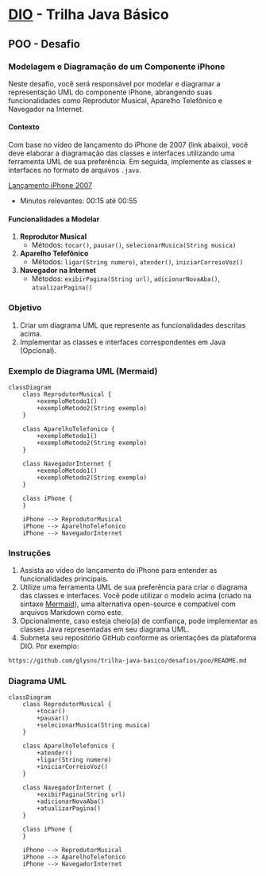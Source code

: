 # [DIO](www.dio.me) - Trilha Java Básico

## POO - Desafio

### Modelagem e Diagramação de um Componente iPhone

Neste desafio, você será responsável por modelar e diagramar a representação UML do componente iPhone, abrangendo suas funcionalidades como Reprodutor Musical, Aparelho Telefônico e Navegador na Internet.

#### Contexto
Com base no vídeo de lançamento do iPhone de 2007 (link abaixo), você deve elaborar a diagramação das classes e interfaces utilizando uma ferramenta UML de sua preferência. Em seguida, implemente as classes e interfaces no formato de arquivos `.java`.

[Lançamento iPhone 2007](https://www.youtube.com/watch?v=9ou608QQRq8)
- Minutos relevantes: 00:15 até 00:55

#### Funcionalidades a Modelar
1. **Reprodutor Musical**
   - Métodos: `tocar()`, `pausar()`, `selecionarMusica(String musica)`
2. **Aparelho Telefônico**
   - Métodos: `ligar(String numero)`, `atender()`, `iniciarCorreioVoz()`
3. **Navegador na Internet**
   - Métodos: `exibirPagina(String url)`, `adicionarNovaAba()`, `atualizarPagina()`

### Objetivo
1. Criar um diagrama UML que represente as funcionalidades descritas acima.
2. Implementar as classes e interfaces correspondentes em Java (Opcional).

### Exemplo de Diagrama UML (Mermaid)
```mermaid
classDiagram
    class ReprodutorMusical {
        +exemploMetodo1()
        +exemploMetodo2(String exemplo)
    }

    class AparelhoTelefonico {
        +exemploMetodo1()
        +exemploMetodo2(String exemplo)
    }

    class NavegadorInternet {
        +exemploMetodo1()
        +exemploMetodo2(String exemplo)
    }

    class iPhone {
    }

    iPhone --> ReprodutorMusical
    iPhone --> AparelhoTelefonico
    iPhone --> NavegadorInternet
```

### Instruções
1. Assista ao vídeo do lançamento do iPhone para entender as funcionalidades principais.
2. Utilize uma ferramenta UML de sua preferência para criar o diagrama das classes e interfaces. Você pode utilizar o modelo acima (criado na sintaxe [Mermaid](https://mermaid.js.org/)), uma alternativa open-source e compatível com arquivos Markdown como este.
3. Opcionalmente, caso esteja cheio(a) de confiança, pode implementar as classes Java representadas em seu diagrama UML.
4. Submeta seu repositório GitHub conforme as orientações da plataforma DIO. Por exemplo:

```bash
https://github.com/glysns/trilha-java-basico/desafios/poo/README.md
```` 

### Diagrama UML 
```mermaid
classDiagram
    class ReprodutorMusical {
        +tocar()
        +pausar()
        +selecionarMusica(String musica)
    }

    class AparelhoTelefonico {
        +atender()
        +ligar(String numero)
        +iniciarCorreioVoz()
    }

    class NavegadorInternet {
        +exibirPagina(String url)
        +adicionarNovaAba()
        +atualizarPagina()
    }

    class iPhone {
    }

    iPhone --> ReprodutorMusical
    iPhone --> AparelhoTelefonico
    iPhone --> NavegadorInternet
```